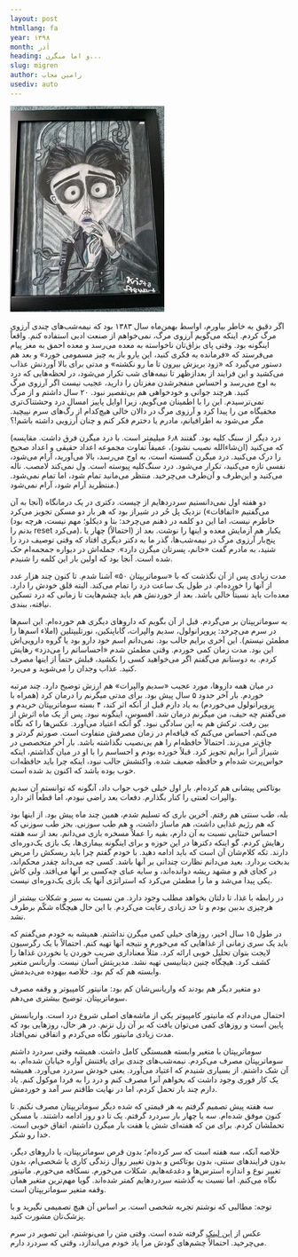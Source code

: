 ```yaml
---
layout: post
htmllang: fa
year: ۱۳۹۸
month: آذر
heading: و اما میگرن...
slug: migren
author: رامین مجاب
usediv: auto
---
```


![fig](/assets/imgs/migraine.jpg)

اگر دقیق به خاطر بیاورم، اواسط بهمن‌ماه سال ۱۳۸۳ بود که نیمه‌شب‌های چندی آرزوی مرگ کردم. اینکه می‌گویم آرزوی مرگ، نمی‌خواهم از صنعت ادبی استفاده کنم. واقعاً اینگونه بود. وقتی پای بزاق‌تان ناخواسته به معده می‌رسد و معده احمق به مغز پیام می‌فرستد که «فرمانده یه فکری کنید، این یارو باز یه چیز مسمومی خورد» و بعد هم دستور می‌گیرد که «زود بریزش بیرون تا ما رو نکشته» و مدتی برای بالا آوردنش عذاب می‌کشید و این فرایند از بعدازظهر تا نیمه‌های شب تکرار می‌شود، در لحظه‌هایی که درد به اوج می‌رسد و احساس منفجرشدن مغزتان را دارید، عجیب نیست اگر آرزوی مرگ کنید. هرچند جوانی و خودخواهی هم بی‌تقصیر نبود. ۲۰ سال داشتم و از مرگ نمی‌ترسیدم. این را با اطمینان می‌گویم، زیرا اوایل پاییز امسال درد وحشتناک‌تری مخفیگاه من را پیدا کرد و آرزوی مرگ در دالان خالی هیچ‌کدام از رگ‌های سرم نپیچید. مگر می‌شود به اطرافیانم، مادرم یا دخترم فکر کنم و چنان آرزویی داشته باشم!؟

(درد دیگر از سنگ کلیه بود. گفتند ۶٫۸ میلیمتر است. با درد میگرن فرق داشت. مقایسه که می‌کنید (ان‌شاءالله نصیب نشود)، عمیقاً تفاوت مجموعه اعداد حقیقی و اعداد صحیح را درک می‌کنید. درد میگرن گسسته است، به اوج می‌رسد، بالا می‌آورید، آرام می‌شود، نفسی تازه می‌کنید، تکرار می‌شود. درد سنگ‌کلیه پیوسته است. ول نمی‌کند لامصب. ناله می‌کنید و این‌طرف و آن‌طرف می‌چرخید. منتظر می‌مانید تمام شود، اما تمام نمی‌شود. منتظرید آرام شود، آرام نمی‌شود.)

دو هفته اول نمی‌دانستیم سردردهایم از چیست. دکتری در یک درمانگاه (آنجا به آن می‌گفتیم «اتفاقات») نزدیک پل حُر در شیراز بود که هر بار دو مسکن تجویز می‌کرد (خاطرم نیست، اما این دو کلمه در ذهنم می‌چرخد: بتا و دیکلو؛ مهم نیست، هرچه بود بدنم را reset می‌کرد). یکبار هم آزمایش معده و اینها را نوشت. بعد از (احتمالاً) چهار یا پنج‌بار آرزوی مرگ در نیمه‌شب‌ها، گذر ما به دکتر دیگری افتاد که وقتی توصیف درد را شنید، به مادرم گفت «خانم، پسرتان میگرن دارد». جمله‌اش در دیواره جمجمه‌ام حک شده است. آنجا بود که اولین بار این کلمه را شنیدم.

مدت زیادی پس از آن نگذشت که با «سوماتریپتان ۵۰» آشنا شدم. تا کنون چند هزار عدد از آنها را خورده‌ام. در طول یک ساعت درد را تمام می‌کند. البته قلق خودش را دارد. معده‌ات باید نسبتاً خالی باشد. بعد از خوردنش هم باید چشم‌هایت تا زمانی که درد تسکین نیافته، ببندی.

به سوماتریپتان بر می‌گردم. قبل از آن بگویم که داروهای دیگری هم خورده‌ام. این اسم‌ها در سرم می‌چرخد: پروپرانولول، سدیم والپرات، گاباپنکین، نورتلیپتلین (املاء اسم‌ها را مطمئن نیستم). این آخری برایم جالب بود. نمی‌دانم اسم خود دارو بود یا گروه دارویی‌اش این بود. مدت زمان کمی خوردم. وقتی مطمئن شدم «احساساتم را می‌دزد» رهایش کردم. به دوستانم می‌گفتم اگر می‌خواهید کسی را بکشید، قبلش حتماً از اینها مصرف کنید. عذاب وجدان را می‌شوید و می‌برد. 

در میان همه داروها، مورد عجیب «سدیم والپرات» هم ارزش توضیح دارد. چند مرتبه خوردم. بار آخر حدود ۵ سال پیش بود. برای مدتی میگرنم را درمان کرد (همراه با پروپرانولول می‌خوردم) به یاد دارم قبل از آنکه اثر کند، ۴ بسته سوماتریپتان خریدم و می‌گفتم چه حیف، من میگرنم درمان شد. افسوس، اینگونه نبود. پس از یک ماه اثرش از بین رفت. ترکش هم به این سادگی نبود. گو آنکه اعتیاد می‌آورد. عکس‌ها را که نگاه می‌کنم، احساس می‌کنم که قیافه‌ام در زمان مصرفش متفاوت است. صورتم گردتر و چاق‌تر می‌زند. احتمالاً حافظه‌ام را هم بی‌نصیب نگذاشته باشد. بار آخر متخصصی در شیراز آنرا برایم تجویز کرد. قبلاً خورده بودم و احساسم را با او در میان گذاشتم، اینکه حواس‌پرت شده‌ام و حافظه ضعیف شده. واکنشش جالب نبود، اینکه چرا باید حافظه‌ات خوب بوده باشد که اکنون بد شده است.

بوتاکس پیشانی هم کرده‌ام. بار اول خیلی خوب جواب داد، آنگونه که توانستم آن سدیم والپرات لعنتی را کنار بگذارم. دفعات بعد راضی نبودم، اما قطعاً اثر دارد.

بله، طب سنتی هم رفتم. آخرین باری که تسلیم شدم، همین چند ماه پیش بود. از اینها بود که هم رژیم غذایی داشت، هم ماساژ داشت، و هم طب سوزنی. بجز طب سوزنی که احساس خنثایی نسبت به آن دارم، بقیه را عملاً مسخره بازی می‌دانم. بعد از سه هفته رهایش کردم. گو اینکه دکترها در این حوزه و برای اینگونه بیماری‌ها، یک بازی یک‌دوره‌ای دارند. تکه کلام‌شان آن است که باید ادامه دهید. با خودم گفتم چرا باید ریسکش را مریض بدبخت بردارد. بعید می‌دانم نظارت چندانی بر آنها باشد. کسی چه می‌داند چقدر محکم‌اند، در کجای قم و مشهد ریشه دوانده‌اند، و سایه عبای چه‌کسی بر آنها می‌افتد. ولی کاش یکی پیدا می‌شد و ما را مطمئن می‌کرد که استراتژی آنها یک بازی یک‌دوره‌ای نیست.

در رابطه با غذا، تا دلتان بخواهد مطلب وجود دارد. من نسبت به سیر و شکلات بیشتر از هرچیزی بدبین بودم و تا حد زیادی رعایت می‌کردم. با این حال هیچگاه شکّم برطرف نشد. 

در طول ۱۵ سال اخیر، روزهای خیلی کمی میگرن نداشتم. همیشه به خودم می‌گفتم که باید یک سری زمانی از غذاهایی که می‌خورم و نتیجه آنها تهیه کنم. احتمالاً با یک رگرسیون لایجت بتوان تحلیل خوبی ارائه کرد. مثلاً معناداری ضریب خوردن یا نخوردن غذاها را کشف کرد. هیچگاه چنین دیتابیسی تهیه نشد. مدیریتش آسان نیست. واریانس متغیر وابسته هم که کم بود.  خلاصه بیهوده می‌دیدمش. 

دو متغیر دیگر هم بودند که واریانس‌شان کم بود: مانیتور کامپیوتر و وقفه مصرف سوماتریپتان.  توضیح بیشتری می‌دهم.

 احتمال می‌دادم که مانیتور کامپیوتر یکی از ماشه‌های اصلی شروع درد است. واریانسش پایین است و روزهای کمی می‌توان یافت که بر آن زل نزنم. در هر حال، روزهایی بود که مدت زیادی مانیتور نگاه می‌کردم و اتفاقی نمی‌افتاد.

سوماتریپتان با متغیر وابسته همبستگی کامل داشت. همیشه وقتی سردرد داشتم سوماتریپتان مصرف می‌کردم. نیمه‌شب‌های چندی برای یافتنش آواره خیابان شده‌ام. به آن شک داشتم. از بسیاری شنیدم که اعتیاد می‌آورد. یعنی خودش سردرد می‌آورد. همیشه یک کار فوری وجود داشت که بخواهم آنرا مصرف کنم و درد را به فردا موکول کنم. یاد دارم چند بار تحمل کردم، اما در نهایت طاقتم سر آمد و خوردمش.

سه هفته پیش تصمیم گرفتم به هر قیمتی که شده دیگر سوماتریپتان مصرف نکنم. تا کنون موفق شده‌ام. سه یا چهار بار سردرد گرفتم. یک تا دو روز ادامه داشتند. با مسکن تحملشان کردم. برای من که هفته‌ای شش یا هفت بار میگرن داشتم، اتفاق خوبی است. خدا رو شکر.

خلاصه آنکه، سه هفته است که سر کرده‌ام؛ بدون قرص سوماتریپتان، یا داروهای دیگر، بدون فرایندهای سنتی، بدون بوتاکس و بدون تغییر روال زندگی کاری یا شخصی‌ام، بدون تغییر نوع و اندازه استرس‌ها و دغدغه‌هایم. شکلات می‌خورم. نسکافه می‌خورم. مانیتور نگاه می‌کنم. اما نسبت به گذشته سردردهایم کمتر شده‌اند. گویا مهم‌ترین متغیر همان وقفه متغیر سوماتریپتان است.

توجه: مطالبی که نوشتم تجربه شخصی است. بر اساس آن هیچ تصمیمی نگیرید و با پزشک‌تان مشورت کنید.

عکس از [این لینک](https://www.etsy.com/dk-en/listing/730353189/victor-van-dort-from-the-corpse-bride) گرفته شده است. وقتی متن را می‌نوشتم، این تصویر در سرم می‌چرخید. احتمالاً چشم‌های گودش مرا یاد خودم می‌اندازد، وقتی که سردرد دارم.



